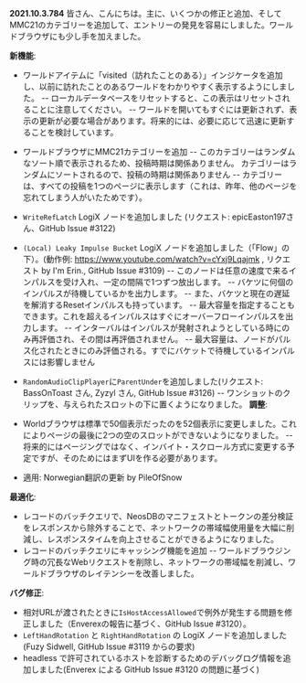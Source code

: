 **2021.10.3.784**
皆さん、こんにちは。主に、いくつかの修正と追加、そしてMMC21のカテゴリーを追加して、エントリーの発見を容易にしました。ワールドブラウザにも少し手を加えました。

**新機能**:
- ワールドアイテムに「visited（訪れたことのある）」インジケータを追加し、以前に訪れたことのあるワールドをわかりやすく表示するようにしました。
-- ローカルデータベースをリセットすると、この表示はリセットされることに注意してください。
-- ワールドを開いてもすぐには更新されず、表示の更新が必要な場合があります。将来的には、必要に応じて迅速に更新することを検討しています。
- ワールドブラウザにMMC21カテゴリーを追加
-- このカテゴリーはランダムなソート順で表示されるため、投稿時期は関係ありません。
カテゴリーはランダムにソートされるので、投稿の時期は関係ありません -- カテゴリーは、すべての投稿を1つのページに表示します（これは、昨年、他のページを忘れてしまう人がいたためです）。
- `WriteRefLatch` LogiX ノードを追加しました (リクエスト: epicEaston197さん、GitHub Issue #3122)
- `(Local) Leaky Impulse Bucket` LogiX ノードを追加しました（「Flow」の下）。(動作例: https://www.youtube.com/watch?v=cYxj9Lqajmk , リクエスト by I'm Erin., GitHub Issue #3109)
-- このノードは任意の速度で来るインパルスを受け入れ、一定の間隔で1つずつ放出します。
-- バケツに何個のインパルスが待機しているかを出力します。
-- また、バケツと現在の遅延を解消するResetインパルスも持っています。
-- 最大容量を指定することもできます。これを超えるインパルスはすぐにオーバーフローインパルスを出力します。
-- インターバルはインパルスが発射されようとしている時にのみ再評価され、その間は再評価されません。
-- 最大容量は、ノードがパルス化されたときにのみ評価される。すでにバケットで待機しているインパルスには影響しません
- `RandomAudioClipPlayer`に`ParentUnder`を追加しました(リクエスト: BassOnToast さん, Zyzyl さん, GitHub Issue #3126)
-- ワンショットのクリップを、与えられたスロットの下に置くようになりました。
**調整**:
- Worldブラウザは標準で50個表示だったのを52個表示に変更しました。これによりページの最後に2つの空のスロットができないようになりました。
-- 将来的にはページングではなく、インバイト・スクロール方式に変更する予定ですが、そのためにはまずUIを作る必要があります。

- 適用: Norwegian翻訳の更新 by PileOfSnow

**最適化**:
- レコードのバッチクエリで、NeosDBのマニフェストとトークンの差分検証をレスポンスから除外することで、ネットワークの帯域幅使用量を大幅に削減し、レスポンスタイムを向上させることができるようになりました。
- レコードのバッチクエリにキャッシング機能を追加
-- ワールドブラウジング時の冗長なWebリクエストを削除し、ネットワークの帯域幅を削減し、ワールドブラウザのレイテンシーを改善しました。

**バグ修正**:
- 相対URLが渡されたときに`IsHostAccessAllowed`で例外が発生する問題を修正しました（Enverexの報告に基づく、GitHub Issue #3120）。
- `LeftHandRotation` と `RightHandRotation` の LogiX ノードを追加しました (Fuzy Sidwell, GitHub Issue #3119 からの要求)
- headless で許可されているホストを診断するためのデバッグログ情報を追加しました(Enverex による GitHub Issue #3120 の問題に基づく)